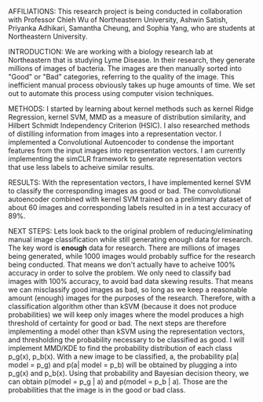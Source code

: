 AFFILIATIONS:
This research project is being conducted in collaboration with Professor Chieh Wu of Northeastern University, Ashwin Satish, Priyanka Adhikari,  Samantha Cheung, and Sophia Yang,
who are students at Northeastern University. 

INTRODUCTION:
We are working with a biology research lab at Northeastern that is studying Lyme Disease. In their research, they generate millions of images of bacteria. The images are then 
manually sorted into "Good" or "Bad" categories, referring to the quality of the image. This inefficient manual process obviously takes up huge amounts of time. We set out to 
automate this process using computer vision techniques.

METHODS:
I started by learning about kernel methods such as kernel Ridge Regression, kernel SVM, MMD as a measure of distribution similarity, and Hilbert Schmidt Independency Criterion (HSIC).
I also researched methods of distilling information from images into a representation vector. I implemented a Convolutional Autoencoder to condense the important features from
the input images into representation vectors. I am currently implementing the simCLR framework to generate representation vectors that use less labels to acheive similar results.

RESULTS:
With the representation vectors, I have implemented kernel SVM to classify the corresponding images as good or bad. The convolutional autoencoder combined with kernel SVM
trained on a preliminary dataset of about 60 images and corresponding labels resulted in in a test accuracy of 89%.

NEXT STEPS:
Lets look back to the original problem of reducing/eliminating manual image classification while still generating enough data for research. 
The key word is **enough** data for research. There are millions of images being generated, while 1000 images would probably suffice for the research being conducted. That means
we don't actually have to acheive 100% accuracy in order to solve the problem. We only need to classify bad images with 100% accuracy, to avoid bad data skewing results.
That means we can misclassify good images as bad, so long as we keep a reasonable amount (enough) images for the purposes of the research. Therefore, with a classification
algorithm other than kSVM (because it does not produce probabilities) we will keep only images where the model produces a high threshold of certainty for good or bad. The next
steps are therefore implementing a model other than kSVM using the representation vectors, and thresholding the probability necessary to be classified as good. I will implement
MMD/KDE to find the probability distribution of each class p_g(x), p_b(x). With a new image to be classified, a, the probability p(a| model = p_g) and p(a| model = p_b) 
will be obtained by plugging a into p_g(x) and p_b(x). Using that probability and Bayesian decision theory, we can obtain p(model = p_g | a) and p(model = p_b | a). Those are 
the probabilities that the image is in the good or bad class.
